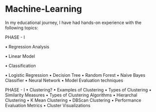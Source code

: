 # Machine-Learning

In my educational journey, I have had hands-on experience with the following topics:

PHASE - I

• Regression Analysis

• Linear Model

• Classification 

• Logistic Regression 
• Decision Tree
• Random Forest
• Naive Bayes Classifier 
• Neural Network 
• Model Evaluation techniques 

PHASE - I 
• Clustering?
• Examples of Clustering
• Types of Clustering 
• Similarity Measures
• Types of Clustering Algorithms
• Hierarchal Clustering 
• K Mean Clustering 
• DBScan Clustering
• Performance Evaluation Metrics
• Cluster Visualizations


